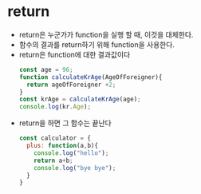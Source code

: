 # return
+ return은 누군가가 function을 실행 할 때, 이것을 대체한다.
+ 함수의 결과를 return하기 위해 function을 사용한다.
+ return은 function에 대한 결과값이다
  ```js
  const age = 96;
  function calculateKrAge(AgeOfForeigner){
    return ageOfForeigner +2;
  }
  const krAge = calculateKrAge(age);
  console.log(kr.Age);
  ```
+ return을 하면 그 함수는 끝난다
  ``` js
  const calculator = {
    plus: function(a,b){
      console.log("hello");
      return a+b;
      console.log("bye bye");
    }
  }
